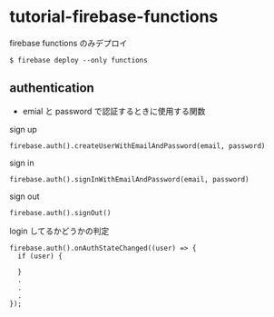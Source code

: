 # tutorial-firebase-functions

firebase functions のみデプロイ

```
$ firebase deploy --only functions
```

## authentication

- emial と password で認証するときに使用する関数

sign up

```
firebase.auth().createUserWithEmailAndPassword(email, password)
```

sign in

```
firebase.auth().signInWithEmailAndPassword(email, password)
```

sign out

```
firebase.auth().signOut()
```

login してるかどうかの判定

```
firebase.auth().onAuthStateChanged((user) => {
  if (user) {

  }
  .
  .
  .
});
```
